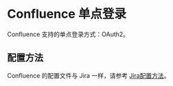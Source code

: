 # Confluence 单点登录
Confluence 支持的单点登录方式：OAuth2。
## 配置方法
Confluence 的配置文件与 Jira 一样，请参考 [Jira配置方法](https://github.com/yuyan075500/ops-api/blob/main/deploy/sso_example/jira.md "参考文档")。